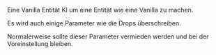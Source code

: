 Eine Vanilla Entität KI um eine Entität wie eine Vanilla zu machen.

Es wird auch einige Parameter wie die Drops überschreiben.

Normalerweise sollte dieser Parameter vermieden werden und bei der Voreinstellung bleiben.
